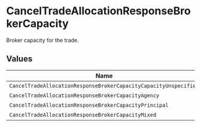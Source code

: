 # CancelTradeAllocationResponseBrokerCapacity

Broker capacity for the trade.


## Values

| Name                                                             | Value                                                            |
| ---------------------------------------------------------------- | ---------------------------------------------------------------- |
| `CancelTradeAllocationResponseBrokerCapacityCapacityUnspecified` | CAPACITY_UNSPECIFIED                                             |
| `CancelTradeAllocationResponseBrokerCapacityAgency`              | AGENCY                                                           |
| `CancelTradeAllocationResponseBrokerCapacityPrincipal`           | PRINCIPAL                                                        |
| `CancelTradeAllocationResponseBrokerCapacityMixed`               | MIXED                                                            |